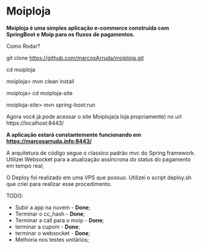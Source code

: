 # Moiploja
**Moiploja é uma simples aplicação e-commerce construída com SpringBoot e Moip para os fluxos de pagamentos.**

Como Rodar?

git clone https://github.com/marcosArruda/moiploja.git

cd moiploja

moiploja> mvn clean install

moiploja> cd moiploja-site

moiploja-site> mvn spring-boot:run

Agora você já pode acessar o site Moiploja(a loja propriamente) no url https://localhost:8443/


**A aplicação estará constantemente funcionando em https://marcosarruda.info:8443/**

A arquitetura de código segue o classico padrão mvc do Spring framework. Utilizei Websocket para a atualização assíncrona
do status do pagamento em tempo real;

O Deploy foi realizado em uma VPS que possuo. Utilizei o script deploy.sh que criei para realizar esse procedimento.


TODO:
- Subir a app na nuvem - **Done**;
- Terminar o cc_hash - **Done**;
- Terminar a call para o moip - **Done**;
- terminar a cupom - **Done**;
- terminar o websocket - **Done**;
- Melhoria nos testes unitários;


